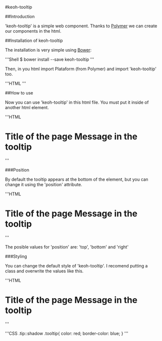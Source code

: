 #keoh-tooltip


##Introduction

'keoh-tooltip' is a simple web component. Thanks to [Polymer](https://www.polymer-project.org/) we can create our components in the html.

##Installation of keoh-tooltip

The installation is very simple using [Bower](http://bower.io/):

'''Shell
	$ bower install --save keoh-tooltip
'''

Then, in you html import Plataform (from Polymer) and import 'keoh-tooltip' too.

'''HTML
	<script src="bower_components/platform/platform.js"></script>
	<link rel="import" href="bower_components/keoh-tooltip/keoh-tooltip.html">
'''

##How to use

Now you can use 'keoh-tooltip' in this html file. You must put it inside of another html element.

'''HTML
	<h1>
		Title of the page
		<keoh-tooltip>Message in the tooltip</keoh-tooltip>
	</h1>
'''

###Position

By default the tooltip appears at the bottom of the element, but you can change it using the 'position' attribute.

'''HTML
	<h1>
		Title of the page
		<keoh-tooltip position="top">Message in the tooltip</keoh-tooltip>
	</h1>
'''

The posible values for 'position' are: 'top', 'bottom' and 'right'

###Styling

You can change the default style of 'keoh-tooltip'. I recomend putting a class and overwrite the values like this.

'''HTML
	<h1>
		Title of the page
		<keoh-tooltip class="tip">Message in the tooltip</keoh-tooltip>
	</h1>
'''

'''CSS
	.tip::shadow .tooltip{
		color: red;
		border-color: blue;
	}
'''